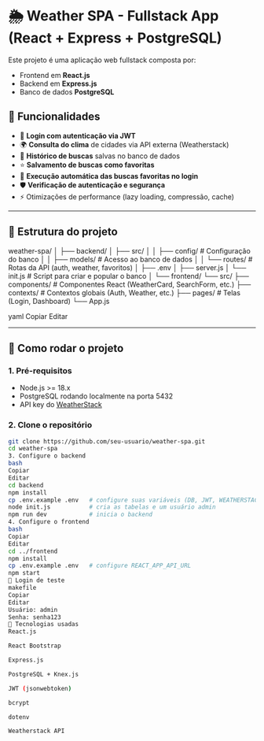# 🌦️ Weather SPA - Fullstack App (React + Express + PostgreSQL)

Este projeto é uma aplicação web fullstack composta por:

- Frontend em **React.js**
- Backend em **Express.js**
- Banco de dados **PostgreSQL**

## 🎯 Funcionalidades

- 🔐 **Login com autenticação via JWT**
- 🌍 **Consulta do clima** de cidades via API externa (Weatherstack)
- 💾 **Histórico de buscas** salvas no banco de dados
- ⭐ **Salvamento de buscas como favoritas**
- 🔁 **Execução automática das buscas favoritas no login**
- 🛡️ **Verificação de autenticação e segurança**
- ⚡ Otimizações de performance (lazy loading, compressão, cache)

---

## 📁 Estrutura do projeto

weather-spa/
│
├── backend/
│ ├── src/
│ │ ├── config/ # Configuração do banco
│ │ ├── models/ # Acesso ao banco de dados
│ │ └── routes/ # Rotas da API (auth, weather, favoritos)
│ ├── .env
│ ├── server.js
│ └── init.js # Script para criar e popular o banco
│
└── frontend/
└── src/
├── components/ # Componentes React (WeatherCard, SearchForm, etc.)
├── contexts/ # Contextos globais (Auth, Weather, etc.)
├── pages/ # Telas (Login, Dashboard)
└── App.js

yaml
Copiar
Editar

---

## 🧪 Como rodar o projeto

### 1. Pré-requisitos

- Node.js >= 18.x
- PostgreSQL rodando localmente na porta 5432
- API key do [WeatherStack](https://weatherstack.com/)

### 2. Clone o repositório

```bash
git clone https://github.com/seu-usuario/weather-spa.git
cd weather-spa
3. Configure o backend
bash
Copiar
Editar
cd backend
npm install
cp .env.example .env   # configure suas variáveis (DB, JWT, WEATHERSTACK_API_KEY)
node init.js           # cria as tabelas e um usuário admin
npm run dev            # inicia o backend
4. Configure o frontend
bash
Copiar
Editar
cd ../frontend
npm install
cp .env.example .env   # configure REACT_APP_API_URL
npm start
🔐 Login de teste
makefile
Copiar
Editar
Usuário: admin
Senha: senha123
🚀 Tecnologias usadas
React.js

React Bootstrap

Express.js

PostgreSQL + Knex.js

JWT (jsonwebtoken)

bcrypt

dotenv

Weatherstack API